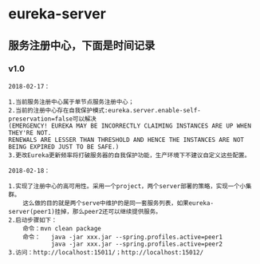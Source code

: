 <h1>eureka-server</h1>
<h2>服务注册中心，下面是时间记录</h2>
<h3>v1.0</h3>

`2018-02-17：`

    1.当前服务注册中心属于单节点服务注册中心；
    2.当前的注册中心存在自我保护模式:eureka.server.enable-self-preservation=false可以解决
    (EMERGENCY! EUREKA MAY BE INCORRECTLY CLAIMING INSTANCES ARE UP WHEN THEY'RE NOT. 
    RENEWALS ARE LESSER THAN THRESHOLD AND HENCE THE INSTANCES ARE NOT BEING EXPIRED JUST TO BE SAFE.)
    3.更改Eureka更新频率将打破服务器的自我保护功能，生产环境下不建议自定义这些配置。
    
`2018-02-18：`

    1.实现了注册中心的高可用性。采用一个project，两个server部署的策略，实现一个小集群。
        这么做的目的就是两个serve中维护的是同一套服务列表，如果eureka-server(peer1)挂掉，那么peer2还可以继续提供服务。
    2.启动步骤如下：
        命令：mvn clean package
        命令：   java -jar xxx.jar --spring.profiles.active=peer1
                java -jar xxx.jar --spring.profiles.active=peer2
    3.访问：http://localhost:15011/；http://localhost:15012/
            
